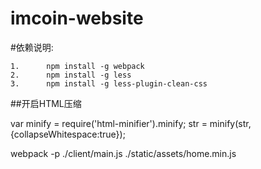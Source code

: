 # imcoin-website



#依赖说明:

    1.      npm install -g webpack
    2.      npm install -g less
    3.      npm install -g less-plugin-clean-css





##开启HTML压缩

var minify = require('html-minifier').minify;
str = minify(str,{collapseWhitespace:true});



webpack -p ./client/main.js ./static/assets/home.min.js